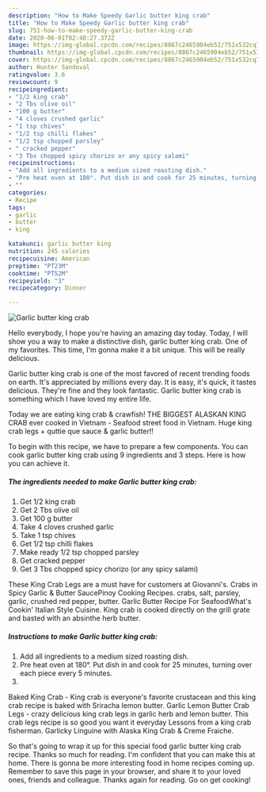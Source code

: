 ```yaml
---
description: "How to Make Speedy Garlic butter king crab"
title: "How to Make Speedy Garlic butter king crab"
slug: 751-how-to-make-speedy-garlic-butter-king-crab
date: 2020-06-01T02:48:27.372Z
image: https://img-global.cpcdn.com/recipes/8867c2465904eb52/751x532cq70/garlic-butter-king-crab-recipe-main-photo.jpg
thumbnail: https://img-global.cpcdn.com/recipes/8867c2465904eb52/751x532cq70/garlic-butter-king-crab-recipe-main-photo.jpg
cover: https://img-global.cpcdn.com/recipes/8867c2465904eb52/751x532cq70/garlic-butter-king-crab-recipe-main-photo.jpg
author: Hunter Sandoval
ratingvalue: 3.6
reviewcount: 9
recipeingredient:
- "1/2 king crab"
- "2 Tbs olive oil"
- "100 g butter"
- "4 cloves crushed garlic"
- "1 tsp chives"
- "1/2 tsp chilli flakes"
- "1/2 tsp chopped parsley"
- " cracked pepper"
- "3 Tbs chopped spicy chorizo or any spicy salami"
recipeinstructions:
- "Add all ingredients to a medium sized roasting dish."
- "Pre heat oven at 180°. Put dish in and cook for 25 minutes, turning over each piece every 5 minutes."
- ""
categories:
- Recipe
tags:
- garlic
- butter
- king

katakunci: garlic butter king 
nutrition: 245 calories
recipecuisine: American
preptime: "PT23M"
cooktime: "PT52M"
recipeyield: "3"
recipecategory: Dinner

---
```



![Garlic butter king crab](https://img-global.cpcdn.com/recipes/8867c2465904eb52/751x532cq70/garlic-butter-king-crab-recipe-main-photo.jpg)

Hello everybody, I hope you're having an amazing day today. Today, I will show you a way to make a distinctive dish, garlic butter king crab. One of my favorites. This time, I'm gonna make it a bit unique. This will be really delicious.

Garlic butter king crab is one of the most favored of recent trending foods on earth. It's appreciated by millions every day. It is easy, it's quick, it tastes delicious. They're fine and they look fantastic. Garlic butter king crab is something which I have loved my entire life.

Today we are eating king crab &amp; crawfish! THE BIGGEST ALASKAN KING CRAB ever cooked in Vietnam - Seafood street food in Vietnam. Huge king crab legs + quttie que sauce &amp; garlic butter!!


To begin with this recipe, we have to prepare a few components. You can cook garlic butter king crab using 9 ingredients and 3 steps. Here is how you can achieve it.

<!--inarticleads1-->

##### The ingredients needed to make Garlic butter king crab:

1. Get 1/2 king crab
1. Get 2 Tbs olive oil
1. Get 100 g butter
1. Take 4 cloves crushed garlic
1. Take 1 tsp chives
1. Get 1/2 tsp chilli flakes
1. Make ready 1/2 tsp chopped parsley
1. Get  cracked pepper
1. Get 3 Tbs chopped spicy chorizo (or any spicy salami)


These King Crab Legs are a must have for customers at Giovanni&#39;s. Crabs in Spicy Garlic &amp; Butter SaucePinoy Cooking Recipes. crabs, salt, parsley, garlic, crushed red pepper, butter. Garlic Butter Recipe For SeafoodWhat&#39;s Cookin&#39; Italian Style Cuisine. King crab is cooked directly on the grill grate and basted with an absinthe herb butter. 

<!--inarticleads2-->

##### Instructions to make Garlic butter king crab:

1. Add all ingredients to a medium sized roasting dish.
1. Pre heat oven at 180°. Put dish in and cook for 25 minutes, turning over each piece every 5 minutes.
1. 


Baked King Crab - King crab is everyone&#39;s favorite crustacean and this king crab recipe is baked with Sriracha lemon butter. Garlic Lemon Butter Crab Legs - crazy delicious king crab legs in garlic herb and lemon butter. This crab legs recipe is so good you want it everyday Lessons from a king crab fisherman. Garlicky Linguine with Alaska King Crab &amp; Creme Fraiche. 

So that's going to wrap it up for this special food garlic butter king crab recipe. Thanks so much for reading. I'm confident that you can make this at home. There is gonna be more interesting food in home recipes coming up. Remember to save this page in your browser, and share it to your loved ones, friends and colleague. Thanks again for reading. Go on get cooking!
